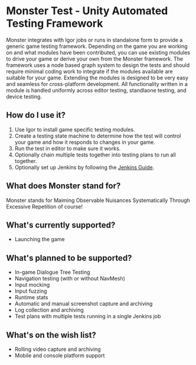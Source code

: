 Monster Test - Unity Automated Testing Framework
=============

Monster integrates with Igor jobs or runs in standalone form to provide a generic game testing framework.  Depending on the game you are working on and what modules have been contributed, you can use existing modules to drive your game or derive your own from the Monster framework.  The framework uses a node based graph system to design the tests and should require minimal coding work to integrate if the modules available are suitable for your game.  Extending the modules is designed to be very easy and seamless for cross-platform development.  All functionality written in a module is handled uniformly across editor testing, standlaone testing, and device testing.

## How do I use it?

1. Use Igor to install game specific testing modules.
2. Create a testing state machine to determine how the test will control your game and how it responds to changes in your game.
3. Run the test in editor to make sure it works.
4. Optionally chain multiple tests together into testing plans to run all together.
5. Optionally set up Jenkins by following the [Jenkins Guide](../../../JenkinsReadme.md).

## What does Monster stand for?

Monster stands for Maiming Observable Nuisances Systematically Through Excessive Repetition of course!

## What's currently supported?

- Launching the game

## What's planned to be supported?

- In-game Dialogue Tree Testing
- Navigation testing (with or without NavMesh)
- Input mocking
- Input fuzzing
- Runtime stats
- Automatic and manual screenshot capture and archiving
- Log collection and archiving
- Test plans with multiple tests running in a single Jenkins job

## What's on the wish list?

- Rolling video capture and archiving
- Mobile and console platform support